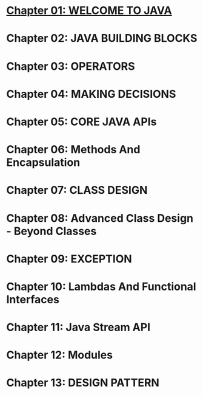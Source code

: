 # [Chapter 01: WELCOME TO JAVA](https://github.com/zyedtu/ocp_1z0_815-to-ocp_1z0_829/blob/master/src/ocp/chapiter01/README.md)
# Chapter 02: JAVA BUILDING BLOCKS
# Chapter 03: OPERATORS
# Chapter 04: MAKING DECISIONS
# Chapter 05: CORE JAVA APIs
# Chapter 06: Methods And Encapsulation
# Chapter 07: CLASS DESIGN
# Chapter 08: Advanced Class Design - Beyond Classes
# Chapter 09: EXCEPTION
# Chapter 10: Lambdas And Functional Interfaces
# Chapter 11: Java Stream API
# Chapter 12: Modules
# Chapter 13: DESIGN PATTERN  

